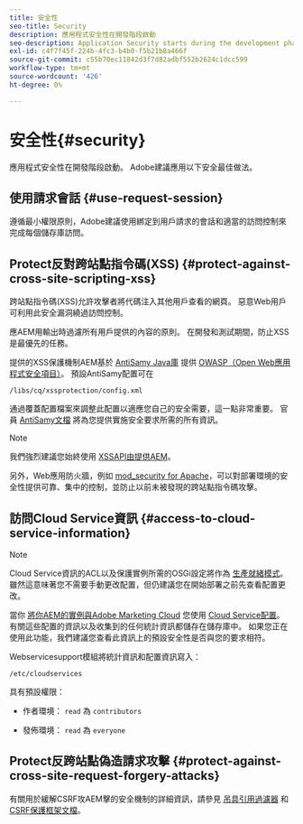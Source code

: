 ```yaml
---
title: 安全性
seo-title: Security
description: 應用程式安全性在開發階段啟動
seo-description: Application Security starts during the development phase
exl-id: c4f7f45f-224b-4fc3-b4b0-f5b21b8a466f
source-git-commit: c55b70ec11842d3f7d82adbf552b2624c1dcc599
workflow-type: tm+mt
source-wordcount: '426'
ht-degree: 0%

---
```


# 安全性{#security}

應用程式安全性在開發階段啟動。 Adobe建議應用以下安全最佳做法。

## 使用請求會話 {#use-request-session}

遵循最小權限原則，Adobe建議使用綁定到用戶請求的會話和適當的訪問控制來完成每個儲存庫訪問。

## Protect反對跨站點指令碼(XSS) {#protect-against-cross-site-scripting-xss}

跨站點指令碼(XSS)允許攻擊者將代碼注入其他用戶查看的網頁。 惡意Web用戶可利用此安全漏洞繞過訪問控制。

應AEM用輸出時過濾所有用戶提供的內容的原則。 在開發和測試期間，防止XSS是最優先的任務。

提供的XSS保護機制AEM基於 [AntiSamy Java庫](https://www.owasp.org/index.php/Category:OWASP_AntiSamy_Project) 提供 [OWASP（Open Web應用程式安全項目）](https://www.owasp.org/)。 預設AntiSamy配置可在

`/libs/cq/xssprotection/config.xml`

通過覆蓋配置檔案來調整此配置以適應您自己的安全需要，這一點非常重要。 官員 [AntiSamy文檔](https://www.owasp.org/index.php/Category:OWASP_AntiSamy_Project) 將為您提供實施安全要求所需的所有資訊。

>[!NOTE]
>
>我們強烈建議您始終使用 [XSSAPI由提供AEM](https://helpx.adobe.com/experience-manager/6-5/sites/developing/using/reference-materials/javadoc/com/adobe/granite/xss/XSSAPI.html)。

另外，Web應用防火牆，例如 [mod_security for Apache](https://www.modsecurity.org)，可以對部署環境的安全性提供可靠、集中的控制，並防止以前未被發現的跨站點指令碼攻擊。

## 訪問Cloud Service資訊 {#access-to-cloud-service-information}

>[!NOTE]
>
>Cloud Service資訊的ACL以及保護實例所需的OSGi設定將作為 [生產就緒模式](/help/sites-administering/production-ready.md)。 雖然這意味著您不需要手動更改配置，但仍建議您在開始部署之前先查看配置更改。

當你 [將你AEM的實例與Adobe Marketing Cloud](/help/sites-administering/marketing-cloud.md) 您使用 [Cloud Service配置](/help/sites-developing/extending-cloud-config.md)。 有關這些配置的資訊以及收集到的任何統計資訊都儲存在儲存庫中。 如果您正在使用此功能，我們建議您查看此資訊上的預設安全性是否與您的要求相符。

Webservicesupport模組將統計資訊和配置資訊寫入：

`/etc/cloudservices`

具有預設權限：

* 作者環境： `read` 為 `contributors`

* 發佈環境： `read` 為 `everyone`

## Protect反跨站點偽造請求攻擊 {#protect-against-cross-site-request-forgery-attacks}

有關用於緩解CSRF攻AEM擊的安全機制的詳細資訊，請參見 [吊具引用過濾器](/help/sites-administering/security-checklist.md#protect-against-cross-site-request-forgery) 和 [CSRF保護框架文檔](/help/sites-developing/csrf-protection.md)。

